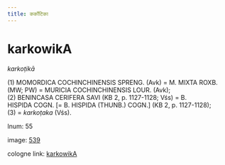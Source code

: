 ```yaml
---
title: कर्कोटिका
---
```


# karkowikA

<i>karkoṭikā</i>  <div n="P" />(1) <bot>MOMORDICA COCHINCHINENSIS SPRENG.</bot> (Avk) = <bot>M. MIXTA ROXB.</bot> <div n="lb" />(MW; PW) = <bot>MURICIA COCHINCHINENSIS LOUR.</bot> (Avk); <div n="P" />(2) <bot>BENINCASA CERIFERA SAVI</bot> (KB 2, p. 1127-1128; Vśs) = <bot>B. <div n="lb" />HISPIDA COGN.</bot> [= <bot>B. HISPIDA (THUNB.) COGN.</bot>] (KB 2, p. 1127-1128); <div n="P" />(3) = <i>karkoṭaka</i> (Vśs).

lnum: 55

image: [539](https://www.sanskrit-lexicon.uni-koeln.de/scans/csl-apidev/servepdf.php?dict=snp&page=539)

cologne link: [karkowikA](https://sanskrit-lexicon.uni-koeln.de/scans/csl-apidev/getword.php?dict=snp&key=karkowikA)

